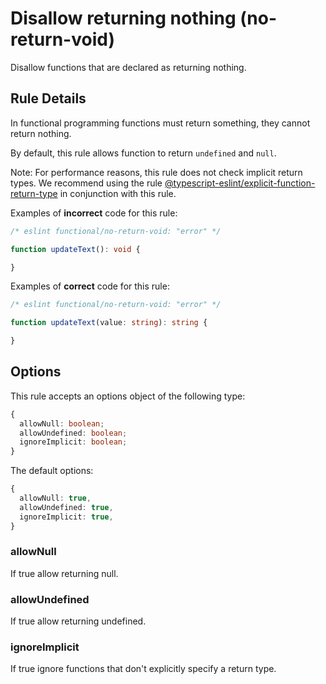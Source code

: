# Disallow returning nothing (no-return-void)

Disallow functions that are declared as returning nothing.

## Rule Details

In functional programming functions must return something, they cannot return nothing.

By default, this rule allows function to return `undefined` and `null`.

Note: For performance reasons, this rule does not check implicit return types.
We recommend using the rule [@typescript-eslint/explicit-function-return-type](https://github.com/typescript-eslint/typescript-eslint/blob/master/packages/eslint-plugin/docs/rules/explicit-function-return-type.md) in conjunction with this rule.

Examples of **incorrect** code for this rule:

```ts
/* eslint functional/no-return-void: "error" */

function updateText(): void {

}
```

Examples of **correct** code for this rule:

```ts
/* eslint functional/no-return-void: "error" */

function updateText(value: string): string {

}
```

## Options

This rule accepts an options object of the following type:

```ts
{
  allowNull: boolean;
  allowUndefined: boolean;
  ignoreImplicit: boolean;
}
```

The default options:

```ts
{
  allowNull: true,
  allowUndefined: true,
  ignoreImplicit: true,
}
```

### allowNull

If true allow returning null.

### allowUndefined

If true allow returning undefined.

### ignoreImplicit

If true ignore functions that don't explicitly specify a return type.
